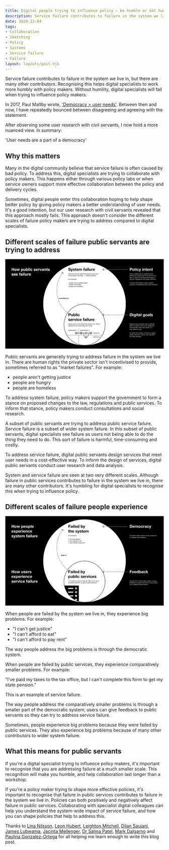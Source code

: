 ```yaml
---
title: Digital people trying to influence policy — be humble or eat humble pie
description: Service failure contributes to failure in the system we live in, but there are many other contributors. Recognising this helps digital specialists to work more humbly with policy makers
date: 2020-12-04
tags:
- Collaboration
- Sketching
- Policy
- Systems
- Service failure
- Failure
layout: layouts/post.njk
---
```

Service failure contributes to failure in the system we live in, but there are many other contributors. Recognising this helps digital specialists to work more humbly with policy makers. Without humility, digital specialists will fail when trying to influence policy makers.

In 2017, Paul Maltby wrote, ['Democracy > user needs'](https://medium.com/@maltbyps/one-team-government-what-digital-and-policy-can-learn-from-each-other-c284b31b75ac). Between then and now, I have repeatedly bounced between disagreeing and agreeing with the statement.

After observing some user research with civil servants, I now hold a more nuanced view. In summary:

'User needs are a part of a democracy'

## Why this matters

Many in the digital community believe that service failure is often caused by bad policy. To address this, digital specialists are trying to collaborate with policy makers. This happens either through various policy labs or when service owners support more effective collaboration between the policy and delivery cycles.

Sometimes, digital people enter this collaboration hoping to help shape better policy by giving policy makers a better understanding of user needs. It's a good intention, but our user research with civil servants revealed that this approach mostly fails. This approach doesn't consider the different scales of failure policy makers are trying to address compared to digital specialists.

## Different scales of failure public servants are trying to address

<div class="full-width-image-container"><img class="full-width-image" src="/img/public-servants-failure-large.png" alt="Large circle labelled 'system failure' contains a smaller circle labelled 'public service failure'"/></div>

Public servants are generally trying to address failure in the system we live in. There are human rights the private sector isn't incentivised to provide, sometimes referred to as "market failures". For example:

- people aren't getting justice
- people are hungry
- people are homeless

To address system failure, policy makers support the government to form a stance on proposed changes to the law, regulations and public services. To inform that stance, policy makers conduct consultations and social research.

A subset of public servants are trying to address public service failure. Service failure is a subset of wider system failure. In this subset of public servants, digital specialists see failure as users not being able to do the thing they need to do. This sort of failure is harmful, time-consuming and costly.

To address service failure, digital public servants design services that meet user needs in a cost-effective way. To inform the design of services, digital public servants conduct user research and data analysis.

System and service failure are seen at two very different scales. Although failure in public services contributes to failure in the system we live in, there are many other contributors. It's humbling for digital specialists to recognise this when trying to influence policy.

## Different scales of failure people experience

<div class="full-width-image-container"><img class="full-width-image" src="/img/people-users-failure-large.png" alt="Large circle labelled 'failed by the system' contains a smaller circle labelled 'failed by public services''"/></div>

When people are failed by the system we live in, they experience big problems. For example:

- "I can't get justice"
- "I can't afford to eat"
- "I can't afford to pay rent"

The way people address the big problems is through the democratic system.

When people are failed by public services, they experience comparatively smaller problems. For example:

"I've paid my taxes to the tax office, but I can't complete this form to get my state pension."

This is an example of service failure.

The way people address the comparatively smaller problems is through a smaller part of the democratic system; users can give feedback to public servants so they can try to address service failure.

Sometimes, people experience big problems because they were failed by public services. They also experience big problems because of many other contributors to wider system failure.

## What this means for public servants

If you're a digital specialist trying to influence policy makers, it's important to recognise that you are addressing failure at a much smaller scale. This recognition will make you humble, and help collaboration last longer than a workshop.

If you're a policy maker trying to shape more effective policies, it's important to recognise that failure in public services contributes to failure in the system we live in. Policies can both positively and negatively affect failure in public services. Collaborating with specialist digital colleagues can help you understand the system-wide impact of service failure, and how you can shape policies that help to address this.

Thanks to [Lina Nilsson](https://twitter.com/lina_nilsson), [Leon Hubert](https://www.linkedin.com/in/leon-hubert/), [Leighton Mitchell](https://twitter.com/LeightonMitchUR), [Dilan Saujani](https://services.blog.gov.uk/author/dilan-saujani-assistant-economist-gds/), [James Lubwama](https://www.linkedin.com/in/jameslubwama/?originalSubdomain=uk), [Jacinta Mellenger](https://twitter.com/jacintamellejam), [Dr Salma Patel](https://twitter.com/DrSalmaPatel), [Mark Dalgarno](https://twitter.com/markdalgarno) and [Paulina Gonzalez-Ortega](https://twitter.com/_paulinagor) for all helping me learn enough to write this blog post.
